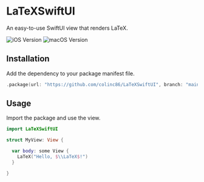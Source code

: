 # LaTeXSwiftUI

An easy-to-use SwiftUI view that renders LaTeX.

![iOS Version](https://img.shields.io/badge/iOS-%3E%3D16.1-informational) ![macOS Version](https://img.shields.io/badge/macOS-%3E%3D13-informational)

## Installation

Add the dependency to your package manifest file.

```swift
.package(url: "https://github.com/colinc86/LaTeXSwiftUI", branch: "main")
```

## Usage

Import the package and use the view.

```swift
import LaTeXSwiftUI

struct MyView: View {

  var body: some View {
    LaTeX("Hello, $\\LaTeX$!")
  }

}
```
